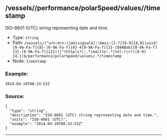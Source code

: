 ## /vessels/<RegExp>/performance/polarSpeed/values/<RegExp>/timestamp

ISO-8601 (UTC) string representing date and time.

* Type: `string`
* Path: `/vessels/(^urn:mrn:(imo|signalk):(mmsi:[2-7][0-9]{8,8}|uuid:[0-9A-Fa-f]{8}-[0-9A-Fa-f]{4}-4[0-9A-Fa-f]{3}-[89ABab][0-9A-Fa-f]{3}-[0-9A-Fa-f]{12}))|^(http(s?):.*|mailto:.*|tel:(\+?)[0-9]{4,})$/performance/polarSpeed/values/.*/timestamp`
* Node: `timestamp`

### Example:
```
2014-04-10T08:33:53Z
```

### Source:
```
{
  "type": "string",
  "description": "ISO-8601 (UTC) string representing date and time.",
  "units": "ISO-8601 (UTC)",
  "example": "2014-04-10T08:33:53Z"
}
```

---
